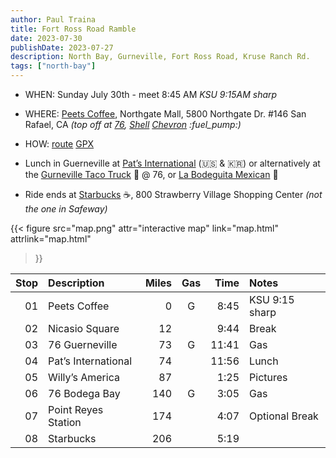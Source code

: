 ```yaml
---
author: Paul Traina
title: Fort Ross Road Ramble
date: 2023-07-30
publishDate: 2023-07-27
description: North Bay, Gurneville, Fort Ross Road, Kruse Ranch Rd.
tags: ["north-bay"]
---
```

* WHEN: Sunday July 30th - meet 8:45 AM *KSU 9:15AM sharp*

* WHERE: [Peets Coffee](https://goo.gl/maps/Nr19wF2eEhyFY9L28),
   Northgate Mall, 5800 Northgate Dr. #146 San Rafael, CA
   *(top off at [76](https://goo.gl/maps/F1zv2PQTcjTju17X6),
   [Shell](https://goo.gl/maps/7iN9H6bbP4ePVyYt9)
   [Chevron](https://goo.gl/maps/F3aGLG3vAwCmEkaK9) :fuel_pump:)*

* HOW:
  [route](map.html)
  [GPX](fort-ross.gpx)

* Lunch in Guerneville at
[Pat’s International](https://goo.gl/maps/b1wHVau5ZGLLCUjY7) (:us: & :kr:)
or alternatively at the
[Gurneville Taco Truck](https://www.guernevilletacotruck.com) :taco: @ 76, or
[La Bodeguita Mexican](https://goo.gl/maps/BrJcXxdC16p3T3iB7) :burrito:

* Ride ends at [Starbucks](https://goo.gl/maps/BrJcXxdC16p3T3iB7) :coffee:,
800 Strawberry Village Shopping Center *(not the one in Safeway)*

{{< figure src="map.png" attr="interactive map"
    link="map.html" attrlink="map.html"
>}}

| Stop | Description          | Miles | Gas  | Time  | Notes
| ---: | :----------          | ----: | :--: | ----: | :----
|   01 | Peets Coffee         | 0     | G    |  8:45 | KSU 9:15 sharp
|   02 | Nicasio Square       | 12    |      |  9:44 | Break
|   03 | 76 Guerneville       | 73    | G    | 11:41 | Gas
|   04 | Pat’s International  | 74    |      | 11:56 | Lunch
|   05 | Willy’s America      | 87    |      |  1:25 | Pictures
|   06 | 76 Bodega Bay        | 140   | G    |  3:05 | Gas
|   07 | Point Reyes Station  | 174   |      |  4:07 | Optional Break
|   08 | Starbucks            | 206   |      |  5:19 |
